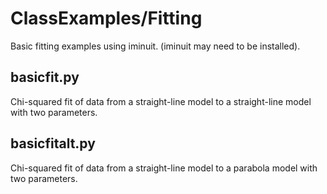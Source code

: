 # ClassExamples/Fitting
Basic fitting examples using iminuit. 
(iminuit may need to be installed).

## basicfit.py
Chi-squared fit of data from a straight-line model to a straight-line model with 
two parameters.

## basicfitalt.py
Chi-squared fit of data from a straight-line model to a parabola model with 
two parameters.
